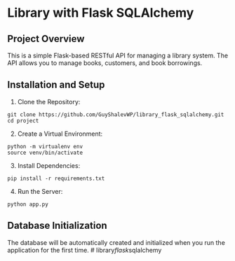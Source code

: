 # Library with Flask SQLAlchemy

## Project Overview

This is a simple Flask-based RESTful API for managing a library system. The API allows you to manage books, customers, and book borrowings.

## Installation and Setup

1. Clone the Repository:

```
git clone https://github.com/GuyShalevWP/library_flask_sqlalchemy.git
cd project
```

2. Create a Virtual Environment:

```
python -m virtualenv env
source venv/bin/activate
```

3. Install Dependencies:

```
pip install -r requirements.txt
```

4. Run the Server:

```
python app.py
```

## Database Initialization

The database will be automatically created and initialized when you run the application for the first time.
#   l i b r a r y _ f l a s k _ s q l a l c h e m y  
 